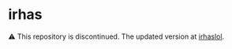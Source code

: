 # irhas

⚠️ This repository is discontinued. The updated version at [irhaslol](https://github.com/mirhasalh/irhaslol).
